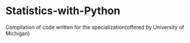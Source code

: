 # Statistics-with-Python
Compilation of code written for the specialization(offered by University of Michigan)
